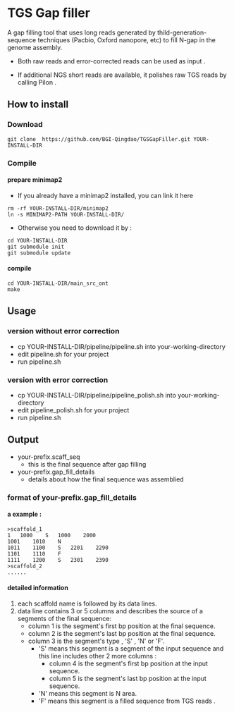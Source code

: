 # TGS Gap filler

A gap filling tool that uses long reads generated by thild-generation-sequence techniques (Pacbio, Oxford nanopore, etc) to fill N-gap in the genome assembly.

- Both raw reads and error-corrected reads can be used as input .

- If additional NGS short reads are available, it polishes raw TGS reads by calling Pilon .

## How to install

### Download 
```
git clone  https://github.com/BGI-Qingdao/TGSGapFiller.git YOUR-INSTALL-DIR
```

### Compile

#### prepare minimap2

- If you already have a minimap2 installed, you can link it here

```
rm -rf YOUR-INSTALL-DIR/minimap2
ln -s MINIMAP2-PATH YOUR-INSTALL-DIR/
```
- Otherwise you need to download it by :

```
cd YOUR-INSTALL-DIR
git submodule init
git submodule update
```

#### compile

```
cd YOUR-INSTALL-DIR/main_src_ont
make
```

## Usage 


### version without error correction 

- cp YOUR-INSTALL-DIR/pipeline/pipeline.sh into your-working-directory
- edit pipeline.sh for your project
- run pipeline.sh

### version with error correction

- cp YOUR-INSTALL-DIR/pipeline/pipeline_polish.sh into your-working-directory
- edit pipeline_polish.sh for your project
- run pipeline.sh

## Output

- your-prefix.scaff_seq 
    - this is the final sequence after gap filling
- your-prefix.gap_fill_details
    - details about how the final sequence was assemblied 

### format of your-prefix.gap_fill_details

#### a example :

```
>scaffold_1
1	1000	S	1000	2000
1001	1010	N
1011	1100	S	2201	2290
1101	1110	F
1111	1200	S	2301	2390
>scaffold_2
......

```
#### detailed information

1. each scaffold name is followed by its data lines.
2. data line contains 3 or 5 columns and describes the source of a segments of the final sequence:
    - column 1 is the segment's first bp position at the final sequence.
    - column 2 is the segment's last bp position at the final sequence.
    - column 3 is the segment's type , 'S' , 'N' or 'F'.
        - 'S' means this segment is a segment of the input sequence and this line includes other 2 more columns :
            - column 4 is the segment's first bp position at the input sequence.
            - column 5 is the segment's last bp position at the input sequence.
        - 'N' means this segment is N area.
        - 'F' means this segment is a filled sequence from TGS reads .

